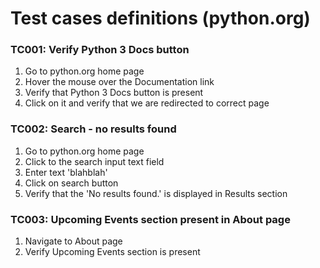 # Test cases definitions (python.org)

### TC001: Verify Python 3 Docs button

1. Go to python.org home page
2. Hover the mouse over the Documentation link
3. Verify that Python 3 Docs button is present
4. Click on it and verify that we are redirected to correct page

### TC002: Search - no results found 

1. Go to python.org home page
2. Click to the search input text field 
3. Enter text 'blahblah'
4. Click on search button
5. Verify that the 'No results found.' is displayed in Results section  

### TC003: Upcoming Events section present in About page

1. Navigate to About page
2. Verify Upcoming Events section is present